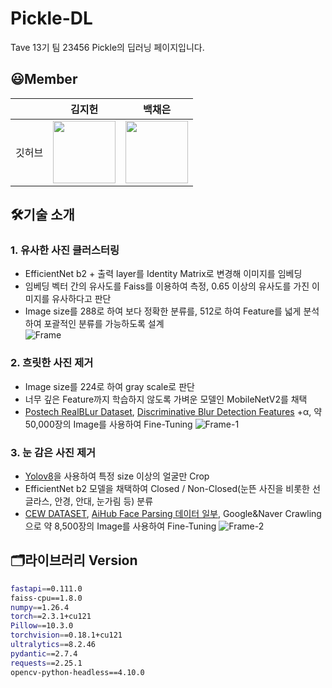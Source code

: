  # Pickle-DL

Tave 13기 팀 23456 Pickle의 딥러닝 페이지입니다.

## 😃Member

|         | 김지헌    | 백채은    |
|---------|:---------:|:---------:|
|깃허브     |<a href="https://github.com/ben8169"> <img src="https://avatars.githubusercontent.com/ben8169" width="100px;"></a> | <a href="https://github.com/bce5180"> <img src="https://avatars.githubusercontent.com/bce5180" width="100px;"></a>|  

## 🛠️기술 소개
### 1. 유사한 사진 클러스터링
   - EfficientNet b2 + 출력 layer를 Identity Matrix로 변경해 이미지를 임베딩
   - 임베딩 벡터 간의 유사도를 Faiss를 이용하여 측정, 0.65 이상의 유사도를 가진 이미지를 유사하다고 판단
   - Image size를 288로 하여 보다 정확한 분류를, 512로 하여 Feature를 넓게 분석하여 포괄적인 분류를 가능하도록 설계  
![Frame](https://github.com/user-attachments/assets/665f73bb-5e9d-4c9b-803b-a47c42dc0b3c)
  
### 2. 흐릿한 사진 제거
   - Image size를 224로 하여 gray scale로 판단
   - 너무 깊은 Feature까지 학습하지 않도록 가벼운 모델인 MobileNetV2를 채택
   - [Postech RealBLur Dataset](https://cg.postech.ac.kr/research/realblur/), [Discriminative Blur Detection Features](https://www.cse.cuhk.edu.hk/~leojia/projects/dblurdetect/index.html#downloads) +α, 약 50,000장의 Image를 사용하여 Fine-Tuning
![Frame-1](https://github.com/user-attachments/assets/0a0b0f88-5278-48c7-8ac0-9f249f78f7a6)

     
### 3. 눈 감은 사진 제거
   - [Yolov8](https://github.com/ultralytics/ultralytics)을 사용하여 특정 size 이상의 얼굴만 Crop
   - EfficientNet b2 모델을 채택하여 Closed / Non-Closed(눈뜬 사진을 비롯한 선글라스, 안경, 안대, 눈가림 등) 분류
   - [CEW DATASET](https://parnec.nuaa.edu.cn/_upload/tpl/02/db/731/template731/pages/xtan/ClosedEyeDatabases.html), [AiHub Face Parsing 데이터 일부](https://www.aihub.or.kr/aihubdata/data/view.do?currMenu=115&topMenu=100&dataSetSn=71413), Google&Naver Crawling으로 약 8,500장의 Image를 사용하여 Fine-Tuning
![Frame-2](https://github.com/user-attachments/assets/408ce57e-8f9a-4dfa-bddc-f62da4babae0)

  

## 🗂️라이브러리 Version
```bash
fastapi==0.111.0
faiss-cpu==1.8.0
numpy==1.26.4
torch==2.3.1+cu121
Pillow==10.3.0
torchvision==0.18.1+cu121
ultralytics==8.2.46
pydantic==2.7.4
requests==2.25.1
opencv-python-headless==4.10.0
```



##



